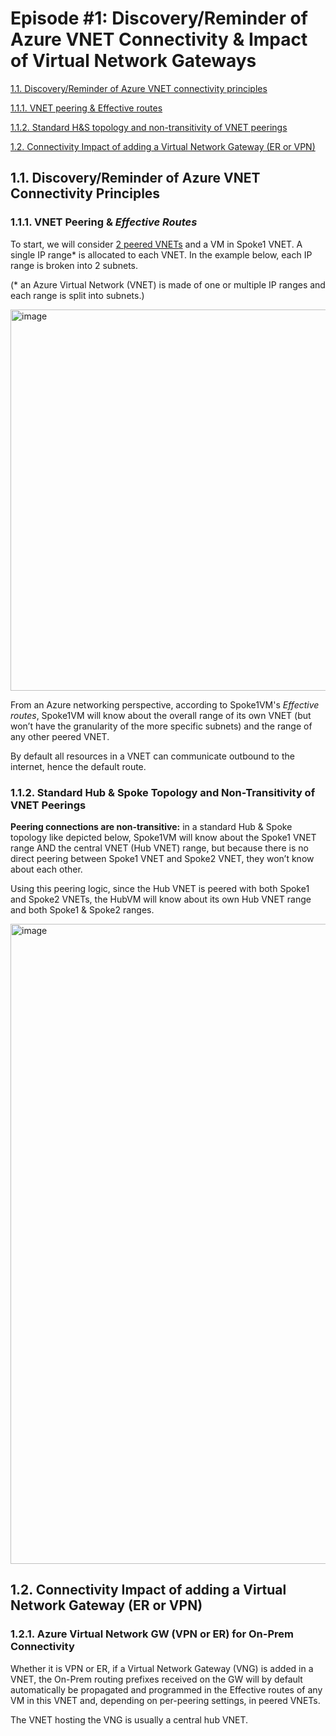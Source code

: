 # Episode #1: Discovery/Reminder of Azure VNET Connectivity & Impact of Virtual Network Gateways

[1.1. Discovery/Reminder of Azure VNET connectivity principles](https://github.com/cynthiatreger/az-routing-guide-part1-vnet-peering-and-virtual-network-gateways/edit/main/README.md#11-discoveryreminder-of-azure-vnet-connectivity-principles)

[1.1.1. VNET peering & Effective routes](https://github.com/cynthiatreger/az-routing-guide-ep1-vnet-peering-and-virtual-network-gateways/edit/main/README.md#111-vnet-peering--effective-routes)
  
[1.1.2. Standard H&S topology and non-transitivity of VNET peerings](https://github.com/cynthiatreger/az-routing-guide-ep1-vnet-peering-and-virtual-network-gateways/edit/main/README.md#112standard-hs-topology-and-non-transitivity-of-vnet-peerings)

[1.2. Connectivity Impact of adding a Virtual Network Gateway (ER or VPN)](https://github.com/cynthiatreger/az-routing-guide-part1-vnet-peering-and-virtual-network-gateways/edit/main/README.md#12-connectivity-impact-of-adding-a-virtual-network-gateway)

## 1.1. Discovery/Reminder of Azure VNET Connectivity Principles

### 1.1.1. VNET Peering & *Effective Routes*

To start, we will consider [2 peered VNETs](https://github.com/cynthiatreger/az-routing-guide-ep1-vnet-peering-and-virtual-network-gateways/edit/main/README.md#111-vnet-peering--effective-routes) and a VM in Spoke1 VNET. A single IP range* is allocated to each VNET. In the example below, each IP range is broken into 2 subnets.

(* an Azure Virtual Network (VNET) is made of one or multiple IP ranges and each range is split into subnets.)

<img width="610" alt="image" src="https://user-images.githubusercontent.com/110976272/215171301-ddaeba07-e085-41bb-8d89-d1553266d531.png">

From an Azure networking perspective, according to Spoke1VM's *Effective routes*, Spoke1VM will know about the overall range of its own VNET (but won’t have the granularity of the more specific subnets) and the range of any other peered VNET.

By default all resources in a VNET can communicate outbound to the internet, hence the default route.

### 1.1.2. Standard Hub & Spoke Topology and Non-Transitivity of VNET Peerings

**Peering connections are non-transitive:** in a standard Hub & Spoke topology like depicted below, Spoke1VM will know about the Spoke1 VNET range AND the central VNET (Hub VNET) range, but because there is no direct peering between Spoke1 VNET and Spoke2 VNET, they won’t know about each other. 

Using this peering logic, since the Hub VNET is peered with both Spoke1 and Spoke2 VNETs, the HubVM will know about its own Hub VNET range and both Spoke1 & Spoke2 ranges.
 
<img width="1024" alt="image" src="https://user-images.githubusercontent.com/110976272/215198265-b090797f-4d19-45dc-9d4e-afe20bd35092.png">

## 1.2. Connectivity Impact of adding a Virtual Network Gateway (ER or VPN)

### 1.2.1.	Azure Virtual Network GW (VPN or ER) for On-Prem Connectivity
Whether it is VPN or ER, if a Virtual Network Gateway (VNG) is added in a VNET, the On-Prem routing prefixes received on the GW will by default automatically be propagated and programmed in the Effective routes of any VM in this VNET and, depending on per-peering settings, in peered VNETs. 

The VNET hosting the VNG is usually a central hub VNET.

